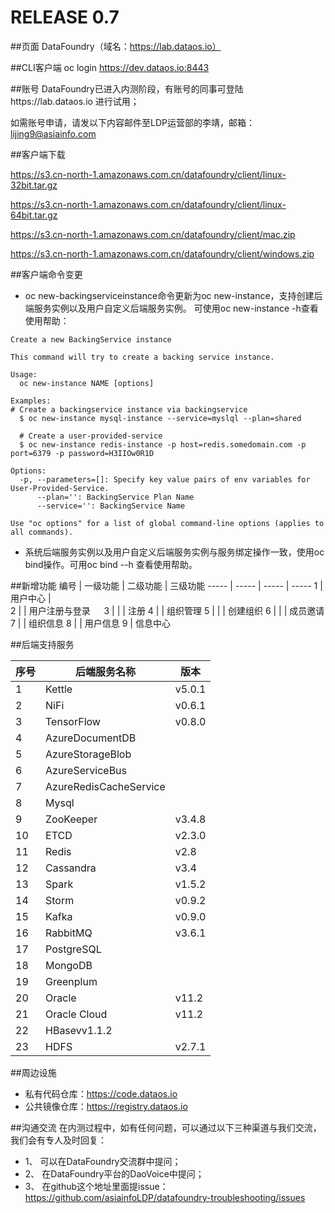 # RELEASE 0.7
##页面
DataFoundry（域名：https://lab.dataos.io）

##CLI客户端
oc login https://dev.dataos.io:8443
 
##账号
DataFoundry已进入内测阶段，有账号的同事可登陆https://lab.dataos.io 进行试用；

如需账号申请，请发以下内容邮件至LDP运营部的李靖，邮箱：lijing9@asiainfo.com 

##客户端下载　

https://s3.cn-north-1.amazonaws.com.cn/datafoundry/client/linux-32bit.tar.gz

https://s3.cn-north-1.amazonaws.com.cn/datafoundry/client/linux-64bit.tar.gz

https://s3.cn-north-1.amazonaws.com.cn/datafoundry/client/mac.zip

https://s3.cn-north-1.amazonaws.com.cn/datafoundry/client/windows.zip

##客户端命令变更
- oc new-backingserviceinstance命令更新为oc new-instance，支持创建后端服务实例以及用户自定义后端服务实例。
可使用oc new-instance -h查看使用帮助：

```
Create a new BackingService instance

This command will try to create a backing service instance.

Usage:
  oc new-instance NAME [options]

Examples:
# Create a backingservice instance via backingservice
  $ oc new-instance mysql-instance --service=myslql --plan=shared

  # Create a user-provided-service
  $ oc new-instance redis-instance -p host=redis.somedomain.com -p port=6379 -p password=H3IIOw0R1D

Options:
  -p, --parameters=[]: Specify key value pairs of env variables for User-Provided-Service.
      --plan='': BackingService Plan Name
      --service='': BackingService Name

Use "oc options" for a list of global command-line options (applies to all commands).
```

- 系统后端服务实例以及用户自定义后端服务实例与服务绑定操作一致，使用oc bind操作。可用oc bind --h 查看使用帮助。

##新增功能
编号 | 一级功能 | 二级功能 | 三级功能 
----- | ----- | ----- | ----- 
1 | 用户中心 |  
2	|  | 用户注册与登录	　
3	 |  |  | 注册	
4	 |  | 组织管理
5	 |  |  | 创建组织
6	 |  |  | 成员邀请
7	 |  | 组织信息
8	 |  | 用户信息
9 | 信息中心

##后端支持服务 

序号 | 后端服务名称 | 版本 
----- | ----- | ----- 
1 | Kettle | v5.0.1
2 | NiFi | v0.6.1
3 | TensorFlow | v0.8.0
4 | AzureDocumentDB | 
5 | AzureStorageBlob | 
6 | AzureServiceBus |  
7 | AzureRedisCacheService | 	
8 | Mysql | 
9 | ZooKeeper | v3.4.8
10 | ETCD | v2.3.0
11 | Redis | v2.8
12 | Cassandra | v3.4
13 | Spark | v1.5.2
14 | Storm | v0.9.2
15 | Kafka | v0.9.0
16 | RabbitMQ | v3.6.1
17 | PostgreSQL | 	
18 | MongoDB | 
19 | Greenplum | 
20 | Oracle | v11.2
21 | Oracle Cloud | v11.2
22 | HBasevv1.1.2
23 | HDFS | v2.7.1

##周边设施
- 私有代码仓库：https://code.dataos.io
- 公共镜像仓库：https://registry.dataos.io
 
##沟通交流
在内测过程中，如有任何问题，可以通过以下三种渠道与我们交流，我们会有专人及时回复：
- 1、 可以在DataFoundry交流群中提问；
- 2、 在DataFoundry平台的DaoVoice中提问；
- 3、 在github这个地址里面提issue：https://github.com/asiainfoLDP/datafoundry-troubleshooting/issues
 
 


